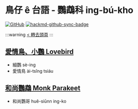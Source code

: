 # 鳥仔 ê 台語 - 鸚鵡科 ing-bú-kho

[![GitHub](https://img.shields.io/badge/GitHub-black?logo=github)](https://github.com/siansiansu/tsiau-a-e-mia)
[![hackmd-github-sync-badge](https://hackmd.io/0leoNaLbRpaEn_nRqMx7nQ/badge)](https://hackmd.io/0leoNaLbRpaEn_nRqMx7nQ)

:::warning
[< 轉去頭頁](https://hackmd.io/@siansiansu/Hy4VzNvha)
:::

## [愛情鳥、小鸚 Lovebird](https://www.instagram.com/p/CrGa0aoxcIq/)

- 細鸚 sè-ing
- 愛情鳥 ài-tsîng tsiáu

## [和尚鸚鵡 Monk Parakeet](https://www.instagram.com/p/CrJINUAROaM/)

- 和尚鸚哥 huê-siūnn ing-ko

